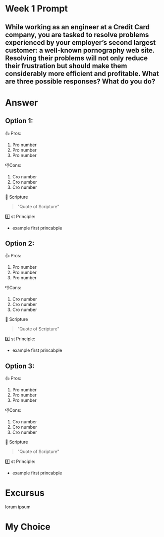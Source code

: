 # Week 1 Prompt 
While working as an engineer at a Credit Card company, you are tasked to resolve problems experienced by your employer’s second largest customer: a well-known pornography web site. Resolving their problems will not only reduce their frustration but should make them considerably more efficient and profitable. What are three possible responses? What do you do?
---
# Answer
## Option 1: 
👍 Pros:
1. Pro number
2. Pro number
3. Pro number

👎Cons:
1. Cro number
2. Cro number
3. Cro number

📖 Scripture
>"Quote of Scripture"

1️⃣ st Principle:
- example first princabple

## Option 2: 
👍 Pros:
1. Pro number
2. Pro number
3. Pro number

👎Cons:
1. Cro number
2. Cro number
3. Cro number

📖 Scripture
>"Quote of Scripture"

1️⃣ st Principle:
- example first princabple

## Option 3: 
👍 Pros:
1. Pro number
2. Pro number
3. Pro number

👎Cons:
1. Cro number
2. Cro number
3. Cro number

📖 Scripture
>"Quote of Scripture"

1️⃣ st Principle:
- example first princabple

# Excursus
lorum ipsum

# My Choice


